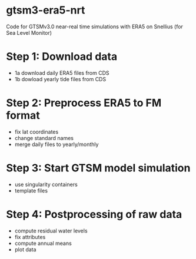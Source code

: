 # gtsm3-era5-nrt
Code for GTSMv3.0 near-real time simulations with ERA5 on Snellius (for Sea Level Monitor)

# Step 1: Download data
- 1a download daily ERA5 files from CDS
- 1b dowload yearly tide files from CDS

# Step 2: Preprocess ERA5 to FM format
- fix lat coordinates
- change standard names
- merge daily files to yearly/monthly

# Step 3: Start GTSM model simulation
- use singularity containers
- template files

# Step 4: Postprocessing of raw data
- compute residual water levels
- fix attributes
- compute annual means
- plot data
